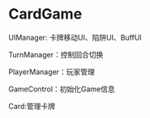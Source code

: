 # CardGame
 UIManager: 卡牌移动UI、陷阱UI、BuffUI
 
 TurnManager：控制回合切换
 
 PlayerManager：玩家管理
 
 GameControl：初始化Game信息
 
 Card:管理卡牌
 


